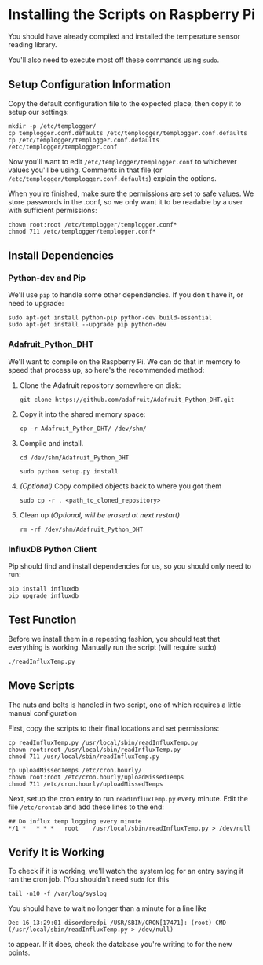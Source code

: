 # Installing the Scripts on Raspberry Pi #

You should have already compiled and installed the temperature sensor reading library.

You'll also need to execute most off these commands using `sudo`.

## Setup Configuration Information ##
Copy the default configuration file to the expected place, then copy it to setup our settings:

    mkdir -p /etc/templogger/
	cp templogger.conf.defaults /etc/templogger/templogger.conf.defaults
    cp /etc/templogger/templogger.conf.defaults /etc/templogger/templogger.conf

Now you'll want to edit `/etc/templogger/templogger.conf` to whichever values you'll be using.  Comments in that file (or `/etc/templogger/templogger.conf.defaults`) explain the options.

When you're finished, make sure the permissions are set to safe values.  We store passwords in the .conf, so we only want it to be readable by a user with sufficient permissions:

    chown root:root /etc/templogger/templogger.conf*
    chmod 711 /etc/templogger/templogger.conf*

## Install Dependencies

### Python-dev and Pip ###
We'll use `pip` to handle some other dependencies.  If you don't have it, or need to upgrade:

    sudo apt-get install python-pip python-dev build-essential
    sudo apt-get install --upgrade pip python-dev

### Adafruit\_Python\_DHT ###
We'll want to compile on the Raspberry Pi. We can do that in memory to speed that process up, so here's the recommended method:

1. Clone the Adafruit repository somewhere on disk:
 
    `git clone https://github.com/adafruit/Adafruit_Python_DHT.git`

2. Copy it into the shared memory space:

    `cp -r Adafruit_Python_DHT/ /dev/shm/`

3. Compile and install.

    `cd /dev/shm/Adafruit_Python_DHT`

    `sudo python setup.py install`

4. _(Optional)_ Copy compiled objects back to where you got them

    `sudo cp -r . <path_to_cloned_repository>`

5. Clean up _(Optional, will be erased at next restart)_

    `rm -rf /dev/shm/Adafruit_Python_DHT`

### InfluxDB Python Client ###

Pip should find and install dependencies for us, so you should only need to run:

    pip install influxdb
	pip upgrade influxdb

## Test Function ##

Before we install them in a repeating fashion, you should test that everything is working.  Manually run the script (will require sudo)

    ./readInfluxTemp.py

## Move Scripts ##
The nuts and bolts is handled in two script, one of which requires a little manual configuration

First, copy the scripts to their final locations and set permissions:

    cp readInfluxTemp.py /usr/local/sbin/readInfluxTemp.py
	chown root:root /usr/local/sbin/readInfluxTemp.py
	chmod 711 /usr/local/sbin/readInfluxTemp.py
    
    cp uploadMissedTemps /etc/cron.hourly/
	chown root:root /etc/cron.hourly/uploadMissedTemps
	chmod 711 /etc/cron.hourly/uploadMissedTemps

Next, setup the cron entry to run `readInfluxTemp.py` every minute. Edit the file `/etc/crontab` and 
add these lines to the end:

    ## Do influx temp logging every minute
    */1 *	* * *	root	/usr/local/sbin/readInfluxTemp.py > /dev/null

## Verify It is Working ##

To check if it is working, we'll watch the system log for an entry saying it ran the cron job. (You shouldn't need `sudo` for this

    tail -n10 -f /var/log/syslog

You should have to wait no longer than a minute for a line like

    Dec 16 13:29:01 disorderedpi /USR/SBIN/CRON[17471]: (root) CMD (/usr/local/sbin/readInfluxTemp.py > /dev/null)

to appear.  If it does, check the database you're writing to for the new points.